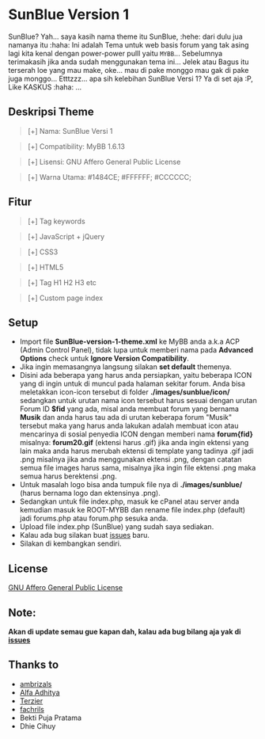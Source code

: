 # SunBlue Version 1
SunBlue? Yah... saya kasih nama theme itu SunBlue, :hehe: dari dulu jua namanya itu :haha: Ini adalah Tema untuk web basis forum yang tak asing lagi kita kenal dengan power-power pulll yaitu `MYBB`...
Sebelumnya terimakasih jika anda sudah menggunakan tema ini... Jelek atau Bagus itu terserah loe yang mau make, oke... mau di pake monggo mau gak di pake juga monggo... Etttzzz... apa sih kelebihan SunBlue Versi 1? Ya di set aja :P, Like KASKUS :haha: ... 
## Deskripsi Theme

> [+] Nama: SunBlue Versi 1

> [+] Compatibility: MyBB 1.6.13

> [+] Lisensi: GNU Affero General Public License

> [+] Warna Utama: #1484CE; #FFFFFF; #CCCCCC;

## Fitur

> [+] Tag keywords

> [+] JavaScript + jQuery

> [+] CSS3

> [+] HTML5

> [+] Tag H1 H2 H3 etc

> [+] Custom page index

## Setup
* Import file **SunBlue-version-1-theme.xml** ke MyBB anda a.k.a ACP (Admin Control Panel), tidak lupa untuk memberi nama pada **Advanced Options** check untuk **Ignore Version Compatibility**.
* Jika ingin memasangnya langsung silakan **set default** themenya.
* Disini ada beberapa yang harus anda persiapkan, yaitu beberapa ICON yang di ingin untuk di muncul pada halaman sekitar forum. Anda bisa meletakkan icon-icon tersebut di folder **./images/sunblue/icon/** sedangkan untuk urutan nama icon tersebut harus sesuai dengan urutan Forum ID **$fid** yang ada, misal anda membuat forum yang bernama **Musik** dan anda harus tau ada di urutan keberapa forum "Musik" tersebut maka yang harus anda lakukan adalah membuat icon atau mencarinya di sosial penyedia ICON dengan memberi nama **forum{fid}** misalnya: **forum20.gif** (ektensi harus .gif) jika anda ingin ektensi yang lain maka anda harus merubah ektensi di template yang tadinya .gif jadi .png misalnya jika anda menggunakan ektensi .png, dengan catatan semua file images harus sama, misalnya jika ingin file ektensi .png maka semua harus berektensi .png.
* Untuk masalah logo bisa anda tumpuk file nya di **./images/sunblue/** (harus bernama logo dan ektensinya .png).
* Sedangkan untuk file index.php, masuk ke cPanel atau server anda kemudian masuk ke ROOT-MYBB dan rename file index.php (default) jadi forums.php atau forum.php sesuka anda.
* Upload file index.php (SunBlue) yang sudah saya sediakan.
* Kalau ada bug silakan buat <a href="https://github.com/SunDi3yansyah/SunBlue-version-1/issues" target="_blank">issues</a> baru.
* Silakan di kembangkan sendiri.

## License
[GNU Affero General Public License](http://www.gnu.org/licenses/agpl-3.0.html)

## Note:
**Akan di update semau gue kapan dah, kalau ada bug bilang aja yak di [issues](https://github.com/SunDi3yansyah/SunBlue-version-1/issues)**

## Thanks to

* [ambrizals](https://github.com/ambrizals)
* [Alfa Adhitya](https://github.com/alfa6661)
* [Terzier](https://github.com/Terzier)
* [fachrils](https://github.com/fachrils)
* Bekti Puja Pratama
* Dhie Cihuy